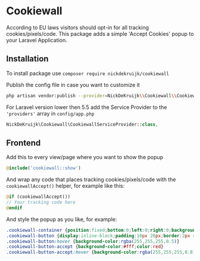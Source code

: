# Cookiewall
According to EU laws visitors should opt-in for all tracking cookies/pixels/code. This package adds a simple 'Accept Cookies' popup to your Laravel Application.

## Installation
To install package use
`composer require nickdekruijk/cookiewall`

Publish the config file in case you want to customize it
```bash
php artisan vendor:publish --provider=NickDeKruijk\\Cookiewall\\CookiewallServiceProvider
```

For Laravel version lower then 5.5 add the Service Provider to the `'providers'` array in `config/app.php`
```php
NickDeKruijk\Cookiewall\CookiewallServiceProvider::class,
```

## Frontend
Add this to every view/page where you want to show the popup
```php
@include('cookiewall::show')
```
And wrap any code that places tracking cookies/pixels/code with the `cookiewallAccept()` helper, for example like this:
```php
@if (cookiewallAccept())
// Your tracking code here
@endif
```
And style the popup as you like, for example:
```css
.cookiewall-container {position:fixed;bottom:0;left:0;right:0;background-color:red;text-align:center;padding:50px;z-index:9999;color:#fff}
.cookiewall-button {display:inline-block;padding:10px 20px;border:2px solid #fff;border-radius:5px;text-decoration:none;color:inherit;margin:10px}
.cookiewall-button:hover {background-color:rgba(255,255,255,0.5)}
.cookiewall-button-accept {background-color:#fff;color:red}
.cookiewall-button-accept:hover {background-color:rgba(255,255,255,0.8)}
```
